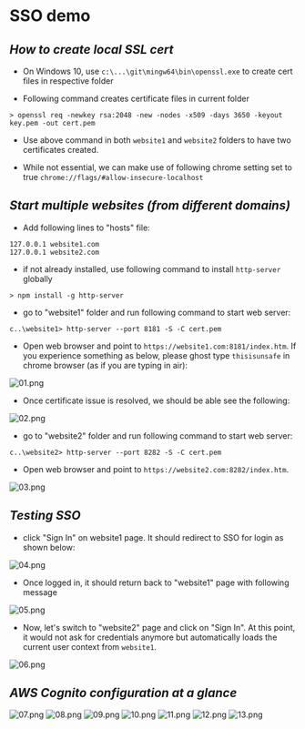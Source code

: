 # SSO demo
## _How to create local SSL cert_

- On Windows 10, use ```c:\...\git\mingw64\bin\openssl.exe``` to create cert files in respective folder


- Following command creates certificate files in current folder

`> openssl req -newkey rsa:2048 -new -nodes -x509 -days 3650 -keyout key.pem -out cert.pem`

- Use above command in both `website1` and `website2` folders to have two certificates created.

- While not essential, we can make use of following chrome setting set to true
`chrome://flags/#allow-insecure-localhost`

## _Start multiple websites (from different domains)_

- Add following lines to "hosts" file:

```
127.0.0.1 website1.com
127.0.0.1 website2.com
```
- if not already installed, use following command to install `http-server` globally

`> npm install -g http-server `

- go to "website1" folder and run following command to start web server:

`c..\website1> http-server --port 8181 -S -C cert.pem `

- Open web browser and point to `https://website1.com:8181/index.htm`.  If you experience something as below, please ghost type `thisisunsafe` in chrome browser (as if you are typing in air):

![01.png](./images/01.png) 

- Once certificate issue is resolved, we should be able see the following:
 
![02.png](./images/02.png) 

- go to "website2" folder and run following command to start web server:

`c..\website2> http-server --port 8282 -S -C cert.pem `

- Open web browser and point to `https://website2.com:8282/index.htm`.  

![03.png](./images/03.png) 

## _Testing SSO_

- click "Sign In" on website1 page.  It should redirect to SSO for login as shown below:

![04.png](./images/04.png) 

- Once logged in, it should return back to "website1" page with following message

![05.png](./images/05.png)

- Now, let's switch to "website2" page and click on "Sign In".  At this point, it would not ask for credentials anymore but automatically loads the current user context from `website1`.

![06.png](./images/06.png)

## _AWS Cognito configuration at a glance_

![07.png](./images/07.png)
![08.png](./images/08.png)
![09.png](./images/09.png)
![10.png](./images/10.png)
![11.png](./images/11.png)
![12.png](./images/12.png)
![13.png](./images/13.png)